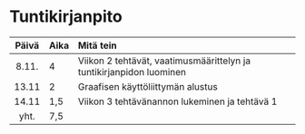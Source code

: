 # Tuntikirjanpito

| Päivä | Aika | Mitä tein |
| :----:|:-----| :-----|
| 8.11. | 4    | Viikon 2 tehtävät, vaatimusmäärittelyn ja tuntikirjanpidon luominen |
| 13.11 | 2    | Graafisen käyttöliittymän alustus |
| 14.11 | 1,5  | Viikon 3 tehtävänannon lukeminen ja tehtävä 1 |
| yht.  | 7,5  | |